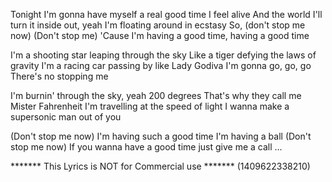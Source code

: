 Tonight I'm gonna have myself a real good time
I feel alive
And the world I'll turn it inside out, yeah
I'm floating around in ecstasy
So, (don't stop me now)
(Don't stop me)
'Cause I'm having a good time, having a good time

I'm a shooting star leaping through the sky
Like a tiger defying the laws of gravity
I'm a racing car passing by like Lady Godiva
I'm gonna go, go, go
There's no stopping me

I'm burnin' through the sky, yeah
200 degrees
That's why they call me Mister Fahrenheit
I'm travelling at the speed of light
I wanna make a supersonic man out of you

(Don't stop me now)
I'm having such a good time
I'm having a ball
(Don't stop me now)
If you wanna have a good time just give me a call
...

******* This Lyrics is NOT for Commercial use *******
(1409622338210)